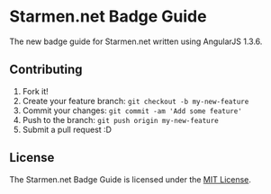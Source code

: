 # Starmen.net Badge Guide

The new badge guide for Starmen.net written using AngularJS 1.3.6.

## Contributing

1. Fork it!
2. Create your feature branch: `git checkout -b my-new-feature`
3. Commit your changes: `git commit -am 'Add some feature'`
4. Push to the branch: `git push origin my-new-feature`
5. Submit a pull request :D

## License

The Starmen.net Badge Guide is licensed under the [MIT License](LICENSE.md).